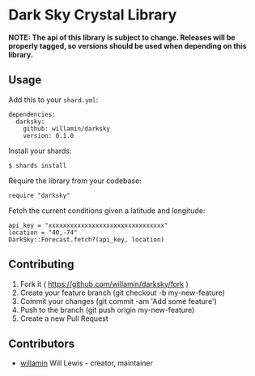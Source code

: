 # Dark Sky Crystal Library

**NOTE: The api of this library is subject to change. Releases will be properly tagged, so versions should be used when depending on this library.**

## Usage

Add this to your `shard.yml`:
```
dependencies:
  darksky:
    github: willamin/darksky
    version: 0.1.0
```

Install your shards:
```
$ shards install
```

Require the library from your codebase:
```
require "darksky"
```

Fetch the current conditions given a latitude and longitude:
```
api_key = "xxxxxxxxxxxxxxxxxxxxxxxxxxxxxxxx"
location = "40,-74"
DarkSky::Forecast.fetch?(api_key, location)
```

## Contributing

1. Fork it ( https://github.com/willamin/darksky/fork )
2. Create your feature branch (git checkout -b my-new-feature)
3. Commit your changes (git commit -am 'Add some feature')
4. Push to the branch (git push origin my-new-feature)
5. Create a new Pull Request

## Contributors

- [willamin](https://github.com/willamin) Will Lewis - creator, maintainer
